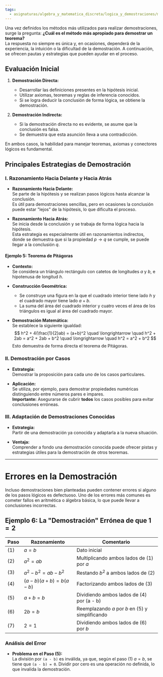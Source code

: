 ```yaml
---
tags:
  - asignaturas/algebra_y_matematica_discreta/logica_y_demostraciones/metodos_de_prueba
---
```

Una vez definidos los métodos más utilizados para realizar demostraciones, surge la pregunta: **¿Cuál es el método más apropiado para demostrar un teorema?**  
La respuesta no siempre es única y, en ocasiones, dependerá de la experiencia, la intuición o la dificultad de la demostración. A continuación, se ofrecen pautas y estrategias que pueden ayudar en el proceso.

## Evaluación Inicial

1. **Demostración Directa:**  
   - Desarrollar las definiciones presentes en la hipótesis inicial.
   - Utilizar axiomas, teoremas y reglas de inferencia conocidos.
   - Si se logra deducir la conclusión de forma lógica, se obtiene la demostración.

2. **Demostración Indirecta:**  
   - Si la demostración directa no es evidente, se asume que la conclusión es falsa.
   - Se demuestra que esta asunción lleva a una contradicción.
  
En ambos casos, la habilidad para manejar teoremas, axiomas y conectores lógicos es fundamental.

## Principales Estrategias de Demostración

### I. Razonamiento Hacia Delante y Hacia Atrás

- **Razonamiento Hacia Delante:**  
  Se parte de la hipótesis y se realizan pasos lógicos hasta alcanzar la conclusión.  
  Es útil para demostraciones sencillas, pero en ocasiones la conclusión puede estar "lejos" de la hipótesis, lo que dificulta el proceso.

- **Razonamiento Hacia Atrás:**  
  Se inicia desde la conclusión y se trabaja de forma lógica hacia la hipótesis.  
  Esta estrategia es especialmente útil en razonamientos indirectos, donde se demuestra que si la propiedad $p \to q$ se cumple, se puede llegar a la conclusión $q$.

#### Ejemplo 5: Teorema de Pitágoras

- **Contexto:**  
  Se considera un triángulo rectángulo con catetos de longitudes $a$ y $b$, e hipotenusa de longitud $h$.

- **Construcción Geométrica:**  
  - Se construye una figura en la que el cuadrado interior tiene lado $h$ y el cuadrado mayor tiene lado $a+b$.
  - La suma del área del cuadrado interior y cuatro veces el área de los triángulos es igual al área del cuadrado mayor.

- **Demostración Matemática:**  
  Se establece la siguiente igualdad:
  $$
  h^2 + 4(\frac{1}{2}ab) = (a+b)^2 \quad \longrightarrow \quad h^2 + 2ab = a^2 + 2ab + b^2 \quad \longrightarrow \quad h^2 = a^2 + b^2
  $$
  Esto demuestra de forma directa el teorema de Pitágoras.

### II. Demostración por Casos

- **Estrategia:**  
  Demostrar la proposición para cada uno de los casos particulares.
  
- **Aplicación:**  
  Se utiliza, por ejemplo, para demostrar propiedades numéricas distinguiendo entre números pares e impares.  
  **Importante:** Asegurarse de cubrir **todos** los casos posibles para evitar conclusiones erróneas.

### III. Adaptación de Demostraciones Conocidas

- **Estrategia:**  
  Partir de una demostración ya conocida y adaptarla a la nueva situación.
  
- **Ventaja:**  
  Comprender a fondo una demostración conocida puede ofrecer pistas y estrategias útiles para la demostración de otros teoremas.

---

# Errores en la Demostración

Incluso demostraciones bien planteadas pueden contener errores si alguno de los pasos lógicos es defectuoso. Uno de los errores más comunes es cometer fallos en aritmética o álgebra básica, lo que puede llevar a conclusiones incorrectas.

## Ejemplo 6: La "Demostración" Errónea de que $1 = 2$

| Paso | Razonamiento                | Comentario                                      |
| ---- | --------------------------- | ----------------------------------------------- |
| (1)  | $a = b$                     | Dato inicial                                    |
| (2)  | $a^2 = ab$                  | Multiplicando ambos lados de (1) por $a$        |
| (3)  | $a^2 - b^2 = ab - b^2$      | Restando $b^2$ a ambos lados de (2)             |
| (4)  | $(a - b)(a + b) = b(a - b)$ | Factorizando ambos lados de (3)                 |
| (5)  | $a + b = b$                 | Dividiendo ambos lados de (4) por (a - b)       |
| (6)  | $2b = b$                    | Reemplazando $a$ por $b$ en (5) y simplificando |
| (7)  | $2 = 1$                     | Dividiendo ambos lados de (6) por $b$           |

### Análisis del Error

- **Problema en el Paso (5):**  
  La división por `(a - b)` es inválida, ya que, según el paso (1) $a = b$, se tiene que `(a - b) = 0`. 
  Dividir por cero es una operación no definida, lo que invalida la demostración.
